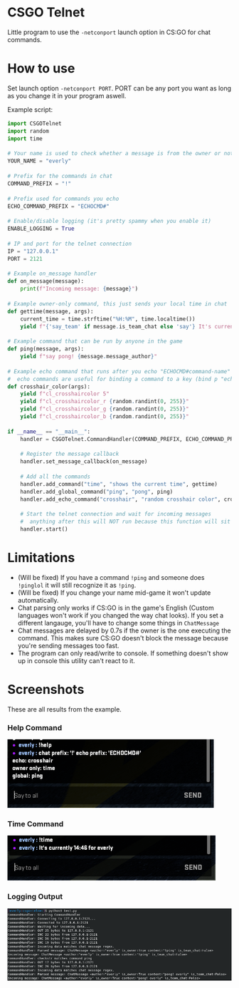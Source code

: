 # CSGO Telnet

Little program to use the `-netconport` launch option in CS:GO for chat commands.

# How to use

Set launch option `-netconport PORT`. PORT can be any port you want as long as you change it in your program aswell. 

Example script:
```py
import CSGOTelnet
import random
import time

# Your name is used to check whether a message is from the owner or not
YOUR_NAME = "everly"

# Prefix for the commands in chat
COMMAND_PREFIX = "!"

# Prefix used for commands you echo
ECHO_COMMAND_PREFIX = "ECHOCMD#"

# Enable/disable logging (it's pretty spammy when you enable it)
ENABLE_LOGGING = True

# IP and port for the telnet connection
IP = "127.0.0.1"
PORT = 2121

# Example on_message handler
def on_message(message):
	print(f"Incoming message: {message}")

# Example owner-only command, this just sends your local time in chat
def gettime(message, args):
	current_time = time.strftime("%H:%M", time.localtime())
	yield f"{'say_team' if message.is_team_chat else 'say'} It's currently {current_time} for {message.message_author}"

# Example command that can be run by anyone in the game
def ping(message, args):
	yield f"say pong! {message.message_author}"

# Example echo command that runs after you echo "ECHOCMD#command-name"
#  echo commands are useful for binding a command to a key (bind p "echo ECHOCMD#crosshair")
def crosshair_color(args):
	yield f"cl_crosshaircolor 5"
	yield f"cl_crosshaircolor_r {random.randint(0, 255)}"
	yield f"cl_crosshaircolor_g {random.randint(0, 255)}"
	yield f"cl_crosshaircolor_b {random.randint(0, 255)}"

if __name__ == "__main__":
	handler = CSGOTelnet.CommandHandler(COMMAND_PREFIX, ECHO_COMMAND_PREFIX, YOUR_NAME, IP, PORT, ENABLE_LOGGING)
	
	# Register the message callback
	handler.set_message_callback(on_message)

	# Add all the commands
	handler.add_command("time", "shows the current time", gettime)
	handler.add_global_command("ping", "pong", ping)
	handler.add_echo_command("crosshair", "random crosshair color", crosshair_color)

	# Start the telnet connection and wait for incoming messages
	#  anything after this will NOT run because this function will sit in a loop forever
	handler.start()
```

# Limitations

* (Will be fixed) If you have a command `!ping` and someone does `!pinglol` it will still recognize it as `!ping`.
* (Will be fixed) If you change your name mid-game it won't update automatically.
* Chat parsing only works if CS:GO is in the game's English (Custom languages won't work if you changed the way chat looks). If you set a different langauge, you'll have to change some things in `ChatMessage`
* Chat messages are delayed by 0.7s if the owner is the one executing the command. This makes sure CS:GO doesn't block the message because you're sending messages too fast.
* The program can only read/write to console. If something doesn't show up in console this utility can't react to it.

# Screenshots

These are all results from the example.

### Help Command
![Help Command](screenshots/help-command.png)

### Time Command
![Help Command](screenshots/time-command.png)

### Logging Output
![Logging Output](screenshots/logging-output.png)
